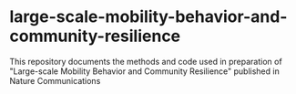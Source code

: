 # large-scale-mobility-behavior-and-community-resilience
This repository documents the methods and code used in preparation of "Large-scale Mobility Behavior and Community Resilience" published in Nature Communications
